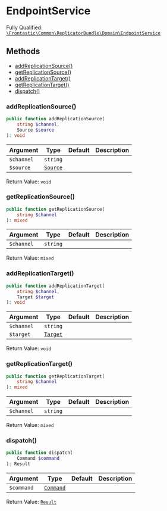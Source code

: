 #  EndpointService

Fully Qualified: [`\Frontastic\Common\ReplicatorBundle\Domain\EndpointService`](../../../../src/php/ReplicatorBundle/Domain/EndpointService.php)

## Methods

* [addReplicationSource()](#addreplicationsource)
* [getReplicationSource()](#getreplicationsource)
* [addReplicationTarget()](#addreplicationtarget)
* [getReplicationTarget()](#getreplicationtarget)
* [dispatch()](#dispatch)

### addReplicationSource()

```php
public function addReplicationSource(
    string $channel,
    Source $source
): void
```

Argument|Type|Default|Description
--------|----|-------|-----------
`$channel`|`string`||
`$source`|[`Source`](Source.md)||

Return Value: `void`

### getReplicationSource()

```php
public function getReplicationSource(
    string $channel
): mixed
```

Argument|Type|Default|Description
--------|----|-------|-----------
`$channel`|`string`||

Return Value: `mixed`

### addReplicationTarget()

```php
public function addReplicationTarget(
    string $channel,
    Target $target
): void
```

Argument|Type|Default|Description
--------|----|-------|-----------
`$channel`|`string`||
`$target`|[`Target`](Target.md)||

Return Value: `void`

### getReplicationTarget()

```php
public function getReplicationTarget(
    string $channel
): mixed
```

Argument|Type|Default|Description
--------|----|-------|-----------
`$channel`|`string`||

Return Value: `mixed`

### dispatch()

```php
public function dispatch(
    Command $command
): Result
```

Argument|Type|Default|Description
--------|----|-------|-----------
`$command`|[`Command`](Command.md)||

Return Value: [`Result`](Result.md)

